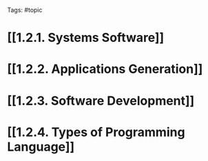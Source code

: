Tags: #topic
# [[1.2.1. Systems Software]]
# [[1.2.2. Applications Generation]]
# [[1.2.3. Software Development]]
# [[1.2.4. Types of Programming Language]]
